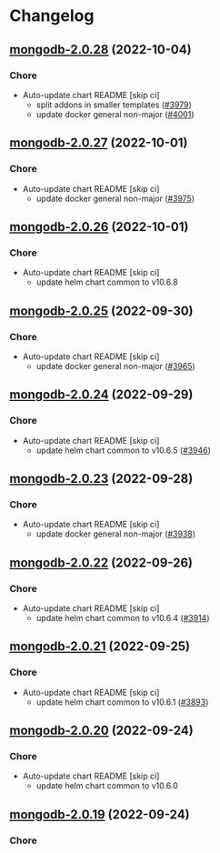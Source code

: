 # Changelog



## [mongodb-2.0.28](https://github.com/truecharts/charts/compare/mongodb-2.0.27...mongodb-2.0.28) (2022-10-04)

### Chore

- Auto-update chart README [skip ci]
  - split addons in smaller templates ([#3979](https://github.com/truecharts/charts/issues/3979))
  - update docker general non-major ([#4001](https://github.com/truecharts/charts/issues/4001))




## [mongodb-2.0.27](https://github.com/truecharts/charts/compare/mongodb-2.0.26...mongodb-2.0.27) (2022-10-01)

### Chore

- Auto-update chart README [skip ci]
  - update docker general non-major ([#3975](https://github.com/truecharts/charts/issues/3975))




## [mongodb-2.0.26](https://github.com/truecharts/charts/compare/mongodb-2.0.25...mongodb-2.0.26) (2022-10-01)

### Chore

- Auto-update chart README [skip ci]
  - update helm chart common to v10.6.8




## [mongodb-2.0.25](https://github.com/truecharts/charts/compare/mongodb-2.0.24...mongodb-2.0.25) (2022-09-30)

### Chore

- Auto-update chart README [skip ci]
  - update docker general non-major ([#3965](https://github.com/truecharts/charts/issues/3965))




## [mongodb-2.0.24](https://github.com/truecharts/charts/compare/mongodb-2.0.23...mongodb-2.0.24) (2022-09-29)

### Chore

- Auto-update chart README [skip ci]
  - update helm chart common to v10.6.5 ([#3946](https://github.com/truecharts/charts/issues/3946))




## [mongodb-2.0.23](https://github.com/truecharts/charts/compare/mongodb-2.0.22...mongodb-2.0.23) (2022-09-28)

### Chore

- Auto-update chart README [skip ci]
  - update docker general non-major ([#3938](https://github.com/truecharts/charts/issues/3938))




## [mongodb-2.0.22](https://github.com/truecharts/charts/compare/mongodb-2.0.21...mongodb-2.0.22) (2022-09-26)

### Chore

- Auto-update chart README [skip ci]
  - update helm chart common to v10.6.4 ([#3914](https://github.com/truecharts/charts/issues/3914))




## [mongodb-2.0.21](https://github.com/truecharts/charts/compare/mongodb-2.0.20...mongodb-2.0.21) (2022-09-25)

### Chore

- Auto-update chart README [skip ci]
  - update helm chart common to v10.6.1 ([#3893](https://github.com/truecharts/charts/issues/3893))




## [mongodb-2.0.20](https://github.com/truecharts/charts/compare/mongodb-2.0.19...mongodb-2.0.20) (2022-09-24)

### Chore

- Auto-update chart README [skip ci]
  - update helm chart common to v10.6.0




## [mongodb-2.0.19](https://github.com/truecharts/charts/compare/mongodb-2.0.17...mongodb-2.0.19) (2022-09-24)

### Chore


